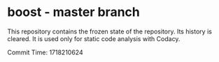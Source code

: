 # boost - master branch

This repository contains the frozen state of the repository.
Its history is cleared. It is used only for static code
analysis with Codacy.

Commit Time: 1718210624